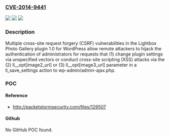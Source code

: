 ### [CVE-2014-9441](https://cve.mitre.org/cgi-bin/cvename.cgi?name=CVE-2014-9441)
![](https://img.shields.io/static/v1?label=Product&message=n%2Fa&color=blue)
![](https://img.shields.io/static/v1?label=Version&message=n%2Fa&color=blue)
![](https://img.shields.io/static/v1?label=Vulnerability&message=n%2Fa&color=brighgreen)

### Description

Multiple cross-site request forgery (CSRF) vulnerabilities in the Lightbox Photo Gallery plugin 1.0 for WordPress allow remote attackers to hijack the authentication of administrators for requests that (1) change plugin settings via unspecified vectors or conduct cross-site scripting (XSS) attacks via the (2) ll__opt[image2_url] or (3) ll__opt[image3_url] parameter in a ll_save_settings action to wp-admin/admin-ajax.php.

### POC

#### Reference
- http://packetstormsecurity.com/files/129507

#### Github
No GitHub POC found.

